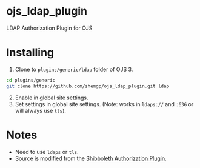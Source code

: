 # ojs_ldap_plugin
LDAP Authorization Plugin for OJS

# Installing
1. Clone to `plugins/generic/ldap` folder of OJS 3.

  ```bash
  cd plugins/generic
  git clone https://github.com/shemgp/ojs_ldap_plugin.git ldap
  ```
2. Enable in global site settings.
3. Set settings in global site settings.  (Note: works in `ldaps://` and `:636` or will always use `tls`).

# Notes
* Need to use `ldaps` or `tls`.
* Source is modified from the [Shibboleth Authorization Plugin](https://github.com/pkp/shibboleth).
